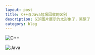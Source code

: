 ```yaml
---
layout: post
title: C++与Java垃圾回收的区别
description: GIF图片展示的太形象了，笑尿了
category: blog
---
```


![C++](https://raw.githubusercontent.com/zieckey/blog/master/image/C++-VS-Java-GC/GC-C++.gif)

![Java](https://raw.githubusercontent.com/zieckey/blog/master/image/C++-VS-Java-GC/GC-Java.gif)

